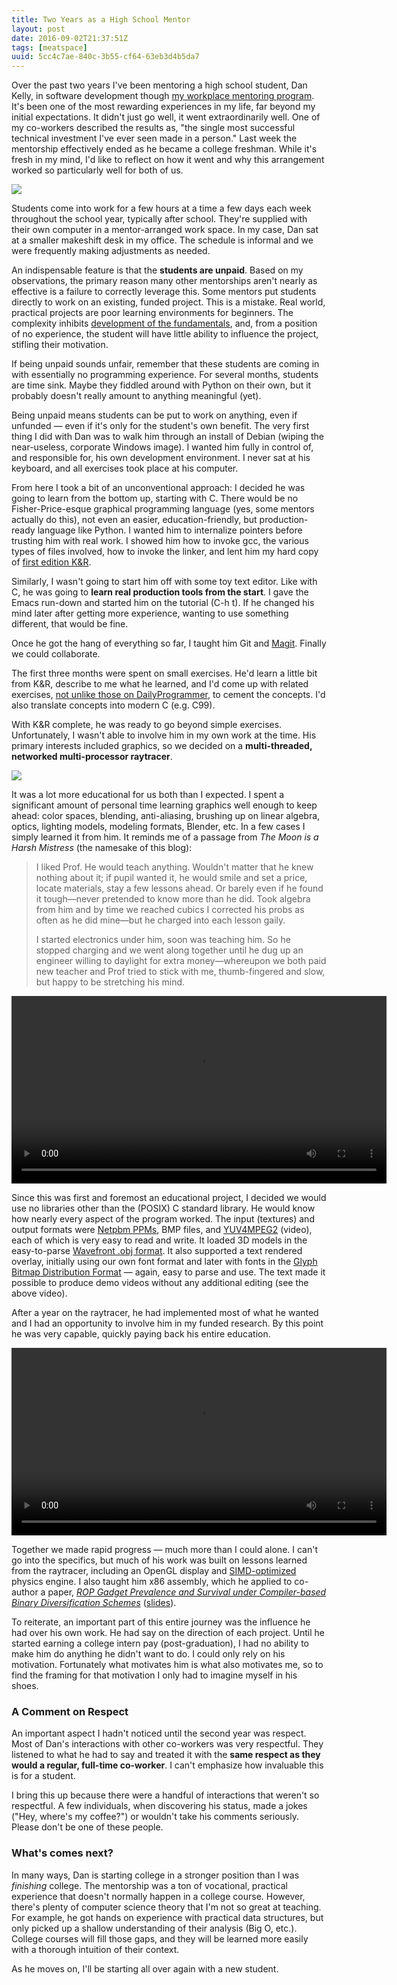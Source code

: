 ```yaml
---
title: Two Years as a High School Mentor
layout: post
date: 2016-09-02T21:37:51Z
tags: [meatspace]
uuid: 5cc4c7ae-840c-3b55-cf64-63eb3d4b5da7
---
```


Over the past two years I've been mentoring a high school student, Dan
Kelly, in software development though [my workplace mentoring
program][aspire]. It's been one of the most rewarding experiences in
my life, far beyond my initial expectations. It didn't just go well,
it went extraordinarily well. One of my co-workers described the
results as, "the single most successful technical investment I've ever
seen made in a person." Last week the mentorship effectively ended as
he became a college freshman. While it's fresh in my mind, I'd like to
reflect on how it went and why this arrangement worked so particularly
well for both of us.

![](/img/netray/fair.jpg)

Students come into work for a few hours at a time a few days each week
throughout the school year, typically after school. They're supplied
with their own computer in a mentor-arranged work space. In my case,
Dan sat at a smaller makeshift desk in my office. The schedule is
informal and we were frequently making adjustments as needed.

An indispensable feature is that the **students are unpaid**. Based on
my observations, the primary reason many other mentorships aren't
nearly as effective is a failure to correctly leverage this. Some
mentors put students directly to work on an existing, funded project.
This is a mistake. Real world, practical projects are poor learning
environments for beginners. The complexity inhibits [development of
the fundamentals][fund], and, from a position of no experience, the
student will have little ability to influence the project, stifling
their motivation.

If being unpaid sounds unfair, remember that these students are coming
in with essentially no programming experience. For several months,
students are time sink. Maybe they fiddled around with Python on their
own, but it probably doesn't really amount to anything meaningful
(yet).

Being unpaid means students can be put to work on anything, even if
unfunded — even if it's only for the student's own benefit. The very
first thing I did with Dan was to walk him through an install of
Debian (wiping the near-useless, corporate Windows image). I wanted
him fully in control of, and responsible for, his own development
environment. I never sat at his keyboard, and all exercises took place
at his computer.

From here I took a bit of an unconventional approach: I decided he was
going to learn from the bottom up, starting with C. There would be no
Fisher-Price-esque graphical programming language (yes, some mentors
actually do this), not even an easier, education-friendly, but
production-ready language like Python. I wanted him to internalize
pointers before trusting him with real work. I showed him how to
invoke gcc, the various types of files involved, how to invoke the
linker, and lent him my hard copy of [first edition K&R][kr].

Similarly, I wasn't going to start him off with some toy text editor.
Like with C, he was going to **learn real production tools from the
start**. I gave the Emacs run-down and started him on the tutorial
(C-h t). If he changed his mind later after getting more experience,
wanting to use something different, that would be fine.

Once he got the hang of everything so far, I taught him Git and
[Magit][magit]. Finally we could collaborate.

The first three months were spent on small exercises. He'd learn a
little bit from K&R, describe to me what he learned, and I'd come up
with related exercises, [not unlike those on DailyProgrammer][dp], to
cement the concepts. I'd also translate concepts into modern C (e.g.
C99).

With K&R complete, he was ready to go beyond simple exercises.
Unfortunately, I wasn't able to involve him in my own work at the
time. His primary interests included graphics, so we decided on a
**multi-threaded, networked multi-processor raytracer**.

![](/img/netray/netray.png)

It was a lot more educational for us both than I expected. I spent a
significant amount of personal time learning graphics well enough to
keep ahead: color spaces, blending, anti-aliasing, brushing up on
linear algebra, optics, lighting models, modeling formats, Blender,
etc. In a few cases I simply learned it from him. It reminds me of a
passage from *The Moon is a Harsh Mistress* (the namesake of this
blog):

> I liked Prof. He would teach anything. Wouldn't matter that he knew
> nothing about it; if pupil wanted it, he would smile and set a
> price, locate materials, stay a few lessons ahead. Or barely even if
> he found it tough—never pretended to know more than he did. Took
> algebra from him and by time we reached cubics I corrected his probs
> as often as he did mine—but he charged into each lesson gaily.
>
> I started electronics under him, soon was teaching him. So he
> stopped charging and we went along together until he dug up an
> engineer willing to daylight for extra money—whereupon we both paid
> new teacher and Prof tried to stick with me, thumb-fingered and
> slow, but happy to be stretching his mind.

<p>
<video width="600" controls="controls">
  <source type="video/webm" src="http://skeeto.s3.amazonaws.com/netray/bigdemo_full.webm" />
</video>
</p>

Since this was first and foremost an educational project, I decided we
would use no libraries other than the (POSIX) C standard library. He
would know how nearly every aspect of the program worked. The input
(textures) and output formats were [Netpbm PPMs][ppm], BMP files, and
[YUV4MPEG2][y4m] (video), each of which is very easy to read and
write. It loaded 3D models in the easy-to-parse [Wavefront .obj
format][obj]. It also supported a text rendered overlay, initially
using our own font format and later with fonts in the [Glyph Bitmap
Distribution Format][bdf] — again, easy to parse and use. The text
made it possible to produce demo videos without any additional editing
(see the above video).

After a year on the raytracer, he had implemented most of what he
wanted and I had an opportunity to involve him in my funded research.
By this point he was very capable, quickly paying back his entire
education.

<p>
<video width="600" controls="controls">
  <source type="video/webm" src="http://skeeto.s3.amazonaws.com/netray/bounce720.webm" />
</video>
</p>

Together we made rapid progress — much more than I could alone. I
can't go into the specifics, but much of his work was built on lessons
learned from the raytracer, including an OpenGL display and
[SIMD-optimized][simd] physics engine. I also taught him x86 assembly,
which he applied to co-author a paper, [*ROP Gadget Prevalence and
Survival under Compiler-based Binary Diversification Schemes*][paper]
([slides][slides]).

To reiterate, an important part of this entire journey was the
influence he had over his own work. He had say on the direction of
each project. Until he started earning a college intern pay
(post-graduation), I had no ability to make him do anything he didn't
want to do. I could only rely on his motivation. Fortunately what
motivates him is what also motivates me, so to find the framing for
that motivation I only had to imagine myself in his shoes.

### A Comment on Respect

An important aspect I hadn't noticed until the second year was
respect. Most of Dan's interactions with other co-workers was very
respectful. They listened to what he had to say and treated it with
the **same respect as they would a regular, full-time co-worker**. I
can't emphasize how invaluable this is for a student.

I bring this up because there were a handful of interactions that
weren't so respectful. A few individuals, when discovering his status,
made a jokes ("Hey, where's my coffee?") or wouldn't take his comments
seriously. Please don't be one of these people.

### What's comes next?

In many ways, Dan is starting college in a stronger position than I
was *finishing* college. The mentorship was a ton of vocational,
practical experience that doesn't normally happen in a college course.
However, there's plenty of computer science theory that I'm not so
great at teaching. For example, he got hands on experience with
practical data structures, but only picked up a shallow understanding
of their analysis (Big O, etc.). College courses will fill those gaps,
and they will be learned more easily with a thorough intuition of
their context.

As he moves on, I'll be starting all over again with a new student.


[aspire]: http://www.jhuapl.edu/STEM/students/aspire
[dp]: https://old.reddit.com/r/dailyprogrammer
[fund]: http://www.skorks.com/2010/04/on-the-value-of-fundamentals-in-software-development/
[kr]: https://en.wikipedia.org/wiki/The_C_Programming_Language
[ppm]: https://en.wikipedia.org/wiki/Netpbm_format
[y4m]: https://wiki.multimedia.cx/index.php?title=YUV4MPEG2
[obj]: http://www.martinreddy.net/gfx/3d/OBJ.spec
[bdf]: https://www.adobe.com/content/dam/Adobe/en/devnet/font/pdfs/5005.BDF_Spec.pdf
[simd]: /blog/2015/07/10/
[magit]: https://magit.vc/
[paper]: http://skeeto.s3.amazonaws.com/share/p15-coffman.pdf
[slides]: http://skeeto.s3.amazonaws.com/share/p15-coffman-slides.pdf

